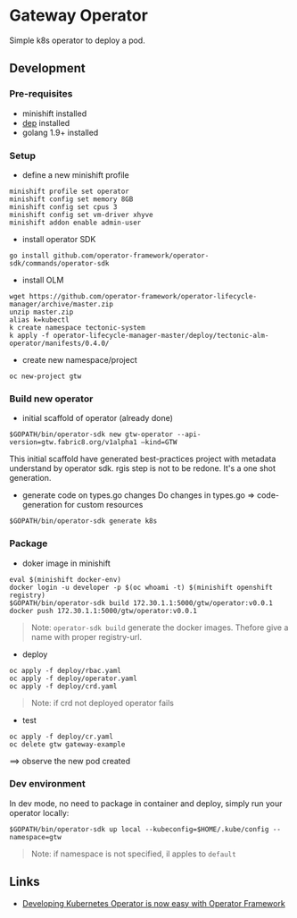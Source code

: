 # Gateway Operator

Simple k8s operator to deploy a pod.

## Development

### Pre-requisites

* minishift installed
* [dep]() installed
* golang 1.9+ installed

### Setup
* define a new minishift profile
```
minishift profile set operator
minishift config set memory 8GB
minishift config set cpus 3
minishift config set vm-driver xhyve
minishift addon enable admin-user
```

* install operator SDK
```
go install github.com/operator-framework/operator-sdk/commands/operator-sdk
```

* install OLM
```
wget https://github.com/operator-framework/operator-lifecycle-manager/archive/master.zip
unzip master.zip
alias k=kubectl
k create namespace tectonic-system
k apply -f operator-lifecycle-manager-master/deploy/tectonic-alm-operator/manifests/0.4.0/
```

* create new namespace/project
```
oc new-project gtw
```

### Build new operator

* initial scaffold of operator (already done)
```
$GOPATH/bin/operator-sdk new gtw-operator --api-version=gtw.fabric8.org/v1alpha1 —kind=GTW
```
This initial scaffold have generated best-practices project with metadata understand by operator sdk.
rgis step is not to be redone. It's a one shot generation.

* generate code on types.go changes
Do changes in types.go => code-generation for custom resources
```
$GOPATH/bin/operator-sdk generate k8s
```

### Package
* doker image in minishift

```
eval $(minishift docker-env)
docker login -u developer -p $(oc whoami -t) $(minishift openshift registry)
$GOPATH/bin/operator-sdk build 172.30.1.1:5000/gtw/operator:v0.0.1
docker push 172.30.1.1:5000/gtw/operator:v0.0.1
```

> Note: `operator-sdk build` generate the docker images. Thefore give a name with proper registry-url.

* deploy
```
oc apply -f deploy/rbac.yaml
oc apply -f deploy/operator.yaml
oc apply -f deploy/crd.yaml
```
> Note: if crd not deployed operator fails

* test
```
oc apply -f deploy/cr.yaml
oc delete gtw gateway-example
```
==> observe the new pod created

### Dev environment
In dev mode, no need to package in container and deploy, simply run your operator locally:

```
$GOPATH/bin/operator-sdk up local --kubeconfig=$HOME/.kube/config --namespace=gtw
```

> Note: if namespace is not specified, il apples to `default`

## Links
* [Developing Kubernetes Operator is now easy with Operator Framework](https://devops.college/developing-kubernetes-operator-is-now-easy-with-operator-framework-d3194a7428ff)